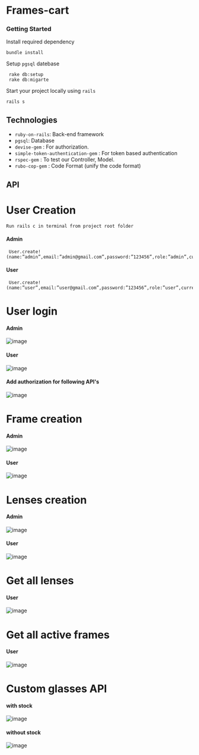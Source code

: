 # Frames-cart

### Getting Started

Install required dependency

```
bundle install
```
Setup `pgsql` datebase
```
 rake db:setup
 rake db:migarte
```
Start your project locally using `rails`
```
rails s
```


## Technologies

- `ruby-on-rails`: Back-end framework
-  `pgsql`: Database
- `devise-gem` : For authorization.
- `simple-token-authentication-gem` : For token based authentication
- `rspec-gem` : To test our Controller, Model.
- `rubo-cop-gem` : Code Format (unify the code format)

## API
# User Creation

    Run rails c in terminal from project root folder

     
  #### Admin
  ```
   User.create!(name:”admin”,email:”admin@gmail.com”,password:”123456”,role:”admin”,currency:”USD”)
 ```

 
  #### User 
  ```
   User.create!(name:”user”,email:”user@gmail.com”,password:”123456”,role:”user”,currency:”EUR”)
 ```

 # User login
 
   #### Admin
   
   ![image](https://user-images.githubusercontent.com/100595515/156371904-a7e16da4-c1d1-4d18-9ad5-e0c32e7f4ab2.png) 
   
   #### User
 
 ![image](https://user-images.githubusercontent.com/100595515/156371555-22c30229-c243-4b6e-8594-bc570b04e193.png)
 
 #### Add authorization for following API's
  ![image](https://user-images.githubusercontent.com/100595515/156374035-f553fe9e-a3d3-419b-9ae7-19593362c375.png) 
 
 # Frame creation
   #### Admin
   ![image](https://user-images.githubusercontent.com/100595515/156372517-94d93672-1578-4fec-88bf-3a83306fd4dd.png)
   
   #### User
   ![image](https://user-images.githubusercontent.com/100595515/156372668-6b3a6ae6-a3ee-443b-960b-8f2d71f10aeb.png)
   
 # Lenses creation
   #### Admin
   ![image](https://user-images.githubusercontent.com/100595515/156372859-f78a66eb-caf0-49ee-b849-3b913675f680.png)

   #### User
   ![image](https://user-images.githubusercontent.com/100595515/156372992-da8e88ee-3abb-4d79-82ab-4c6351c44678.png)
   
 # Get all lenses
   #### User
   ![image](https://user-images.githubusercontent.com/100595515/156373270-4e584957-325b-48a6-96f6-7b4f97443349.png)
   
# Get all active frames
   #### User
   ![image](https://user-images.githubusercontent.com/100595515/156373270-4e584957-325b-48a6-96f6-7b4f97443349.png)
   
# Custom glasses API

  #### with stock
  ![image](https://user-images.githubusercontent.com/100595515/156374483-7b6775ae-f9fc-4d27-92db-e17c938aca87.png)

 
  #### without stock
  ![image](https://user-images.githubusercontent.com/100595515/156374574-51fe5241-e96e-43fd-b9a4-17296bf76f7e.png)

  
  

    
   
 
